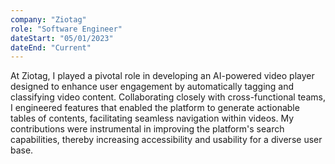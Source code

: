 ```yaml
---
company: "Ziotag"
role: "Software Engineer"
dateStart: "05/01/2023"
dateEnd: "Current"
---
```


At Ziotag, I played a pivotal role in developing an AI-powered video player designed to enhance user engagement by automatically tagging and classifying video content. Collaborating closely with cross-functional teams, I engineered features that enabled the platform to generate actionable tables of contents, facilitating seamless navigation within videos. My contributions were instrumental in improving the platform's search capabilities, thereby increasing accessibility and usability for a diverse user base.